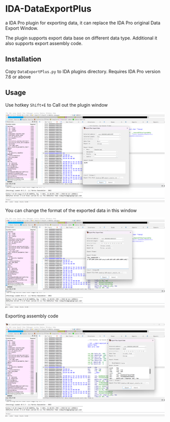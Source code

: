 # IDA-DataExportPlus
a IDA Pro plugin for exporting data, it can replace the IDA Pro original Data Export Window.

The plugin supports export data base on different data type. Additional it also supports export assembly code.

## Installation
Copy `DataExportPlus.py` to IDA plugins directory. Requires IDA Pro version 7.6 or above

## Usage
Use hotkey `Shift+E` to Call out the plugin window

![](img/image1.png)

You can change the format of the exported data in this window

![](img/image2.png)

Exporting assembly code

![](img/image3.png)